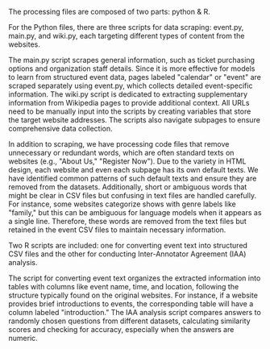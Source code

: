 The processing files are composed of two parts: python & R.

For the Python files, there are three scripts for data scraping: event.py, main.py, and wiki.py, each targeting different types of content from the websites.

The main.py script scrapes general information, such as ticket purchasing options and organization staff details.
Since it is more effective for models to learn from structured event data, pages labeled "calendar" or "event" are scraped separately using event.py, which collects detailed event-specific information.
The wiki.py script is dedicated to extracting supplementary information from Wikipedia pages to provide additional context.
All URLs need to be manually input into the scripts by creating variables that store the target website addresses. The scripts also navigate subpages to ensure comprehensive data collection.

In addition to scraping, we have processing code files that remove unnecessary or redundant words, which are often standard texts on websites (e.g., "About Us," "Register Now"). Due to the variety in HTML design, each website and even each subpage has its own default texts. We have identified common patterns of such default texts and ensure they are removed from the datasets. Additionally, short or ambiguous words that might be clear in CSV files but confusing in text files are handled carefully. For instance, some websites categorize shows with genre labels like "family," but this can be ambiguous for language models when it appears as a single line. Therefore, these words are removed from the text files but retained in the event CSV files to maintain necessary information.

Two R scripts are included: one for converting event text into structured CSV files and the other for conducting Inter-Annotator Agreement (IAA) analysis.

The script for converting event text organizes the extracted information into tables with columns like event name, time, and location, following the structure typically found on the original websites. For instance, if a website provides brief introductions to events, the corresponding table will have a column labeled "introduction."
The IAA analysis script compares answers to randomly chosen questions from different datasets, calculating similarity scores and checking for accuracy, especially when the answers are numeric.
